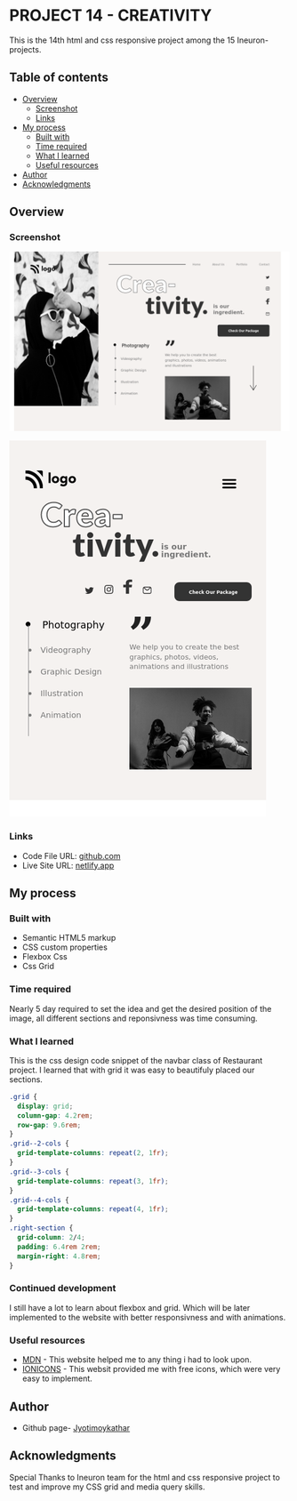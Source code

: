 # PROJECT 14 - CREATIVITY

This is the 14th html and css responsive project among the 15 Ineuron-projects.

## Table of contents

- [Overview](#overview)
  - [Screenshot](#screenshot)
  - [Links](#links)
- [My process](#my-process)
  - [Built with](#built-with)
  - [Time required](#time-required)
  - [What I learned](#continues-development)
  - [Useful resources](#useful-resources)
- [Author](#author)
- [Acknowledgments](#acknowledgments)

## Overview

### Screenshot

![](img/screenshotD.png)

![](img/screenshotM.png)

### Links

- Code File URL: [github.com](https://github.com/Jyotimoykathar/Project-02)
- Live Site URL: [netlify.app](https://project-02-restaurant.netlify.app/)

## My process

### Built with

- Semantic HTML5 markup
- CSS custom properties
- Flexbox Css
- Css Grid

### Time required

Nearly 5 day required to set the idea and get the desired position of the image, all different sections and reponsivness was time consuming.

### What I learned

This is the css design code snippet of the navbar class of Restaurant project. I learned that with grid it was easy to beautifuly placed our sections.

```css
.grid {
  display: grid;
  column-gap: 4.2rem;
  row-gap: 9.6rem;
}
.grid--2-cols {
  grid-template-columns: repeat(2, 1fr);
}
.grid--3-cols {
  grid-template-columns: repeat(3, 1fr);
}
.grid--4-cols {
  grid-template-columns: repeat(4, 1fr);
}
.right-section {
  grid-column: 2/4;
  padding: 6.4rem 2rem;
  margin-right: 4.8rem;
}
```

### Continued development

I still have a lot to learn about flexbox and grid. Which will be later implemented to the website with better responsivness and with animations.

### Useful resources

- [MDN](https://developer.mozilla.org/en-US/) - This website helped me to any thing i had to look upon.
- [IONICONS](https://ionic.io/ionicons) - This websit provided me with free icons, which were very easy to implement.

## Author

- Github page- [Jyotimoykathar](https://github.com/Jyotimoykathar/)

## Acknowledgments

Special Thanks to Ineuron team for the html and css responsive project to test and improve my CSS grid and media query skills.
